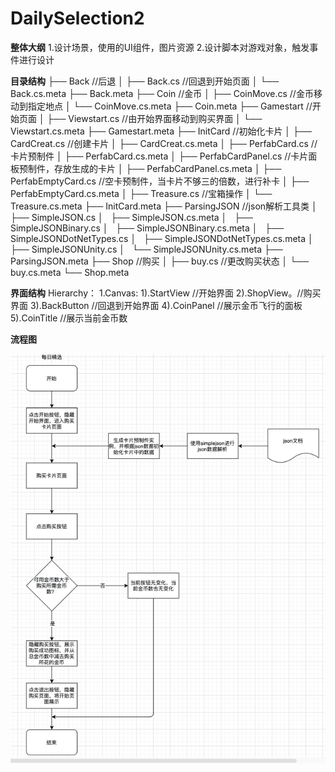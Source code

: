 # DailySelection2

**整体大纲**
  1.设计场景，使用的UI组件，图片资源
  2.设计脚本对游戏对象，触发事件进行设计

**目录结构**
├── Back //后退
│   ├── Back.cs      //回退到开始页面
│   └── Back.cs.meta
├── Back.meta
├── Coin //金币
│   ├── CoinMove.cs  //金币移动到指定地点
│   └── CoinMove.cs.meta
├── Coin.meta
├── Gamestart //开始页面
│   ├── Viewstart.cs      //由开始界面移动到购买界面
│   └── Viewstart.cs.meta
├── Gamestart.meta
├── InitCard //初始化卡片
│   ├── CardCreat.cs        //创建卡片
│   ├── CardCreat.cs.meta
│   ├── PerfabCard.cs       //卡片预制件
│   ├── PerfabCard.cs.meta
│   ├── PerfabCardPanel.cs  //卡片面板预制件，存放生成的卡片
│   ├── PerfabCardPanel.cs.meta
│   ├── PerfabEmptyCard.cs  //空卡预制件，当卡片不够三的倍数，进行补卡
│   ├── PerfabEmptyCard.cs.meta
│   ├── Treasure.cs //宝箱操作
│   └── Treasure.cs.meta
├── InitCard.meta
├── ParsingJSON   //json解析工具类
│   ├── SimpleJSON.cs
│   ├── SimpleJSON.cs.meta
│   ├── SimpleJSONBinary.cs
│   ├── SimpleJSONBinary.cs.meta
│   ├── SimpleJSONDotNetTypes.cs
│   ├── SimpleJSONDotNetTypes.cs.meta
│   ├── SimpleJSONUnity.cs
│   └── SimpleJSONUnity.cs.meta
├── ParsingJSON.meta
├── Shop //购买
│   ├── buy.cs //更改购买状态
│   └── buy.cs.meta
└── Shop.meta

**界面结构**
  Hierarchy：
    1.Canvas: 
     1).StartView //开始界面
     2).ShopView。//购买界面
     3).BackButton //回退到开始界面
     4).CoinPanel //展示金币飞行的面板
     5).CoinTitle //展示当前金币数
     
**流程图**

![image](https://github.com/89trillion-songzhiheng/DailySelection2/blob/main/picture/process.png)
